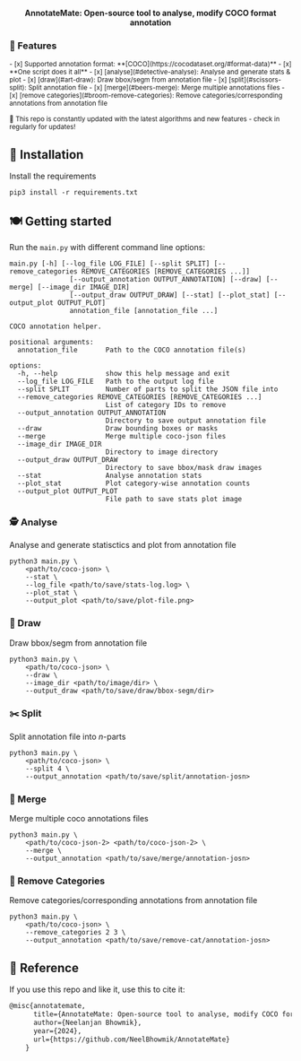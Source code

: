 
<div align="center">

**AnnotateMate: Open-source tool to analyse, modify COCO format annotation**

</div>

<!-- A open-source tool to support annotation files. -->
### :parrot: Features
<small>
- [x] Supported annotation format: **[COCO](https://cocodataset.org/#format-data)**
- [x] **One script does it all**
    - [x] [analyse](#detective-analyse): Analyse and generate stats & plot
    - [x] [draw](#art-draw): Draw bbox/segm from annotation file 
    - [x] [split](#scissors-split): Split annotation file
    - [x] [merge](#beers-merge): Merge multiple annotations files
    - [x] [remove categories](#broom-remove-categories): Remove categories/corresponding annotations from annotation file

:space_invader: This repo is constantly updated with the latest algorithms and new features - check in regularly for updates!
</small>


## :wrench: Installation
Install the requirements
~~~
pip3 install -r requirements.txt
~~~

## :plate_with_cutlery: Getting started

Run the `main.py` with different command line options:
~~~
main.py [-h] [--log_file LOG_FILE] [--split SPLIT] [--remove_categories REMOVE_CATEGORIES [REMOVE_CATEGORIES ...]]
               [--output_annotation OUTPUT_ANNOTATION] [--draw] [--merge] [--image_dir IMAGE_DIR]
               [--output_draw OUTPUT_DRAW] [--stat] [--plot_stat] [--output_plot OUTPUT_PLOT]
               annotation_file [annotation_file ...]

COCO annotation helper.

positional arguments:
  annotation_file       Path to the COCO annotation file(s)

options:
  -h, --help            show this help message and exit
  --log_file LOG_FILE   Path to the output log file
  --split SPLIT         Number of parts to split the JSON file into
  --remove_categories REMOVE_CATEGORIES [REMOVE_CATEGORIES ...]
                        List of category IDs to remove
  --output_annotation OUTPUT_ANNOTATION
                        Directory to save output annotation file
  --draw                Draw bounding boxes or masks
  --merge               Merge multiple coco-json files
  --image_dir IMAGE_DIR
                        Directory to image directory
  --output_draw OUTPUT_DRAW
                        Directory to save bbox/mask draw images
  --stat                Analyse annotation stats
  --plot_stat           Plot category-wise annotation counts
  --output_plot OUTPUT_PLOT
                        File path to save stats plot image
~~~

### :detective: Analyse 
Analyse and generate statisctics and plot from annotation file 
~~~
python3 main.py \
    <path/to/coco-json> \
    --stat \
    --log_file <path/to/save/stats-log.log> \
    --plot_stat \
    --output_plot <path/to/save/plot-file.png>
~~~

### :art: Draw 
Draw bbox/segm from annotation file  
~~~
python3 main.py \
    <path/to/coco-json> \
    --draw \
    --image_dir <path/to/image/dir> \
    --output_draw <path/to/save/draw/bbox-segm/dir>
~~~

### :scissors: Split
Split annotation file into *n*-parts 
~~~
python3 main.py \
    <path/to/coco-json> \
    --split 4 \
    --output_annotation <path/to/save/split/annotation-josn>
~~~

### :beers: Merge 
Merge multiple coco annotations files
~~~
python3 main.py \
    <path/to/coco-json-2> <path/to/coco-json-2> \
    --merge \
    --output_annotation <path/to/save/merge/annotation-josn>
~~~

### :broom: Remove Categories 
Remove categories/corresponding annotations from annotation file
~~~
python3 main.py \
    <path/to/coco-json> \
    --remove_categories 2 3 \
    --output_annotation <path/to/save/remove-cat/annotation-josn>
~~~

## :frog: Reference
If you use this repo and like it, use this to cite it:
```tex
@misc{annotatemate,
      title={AnnotateMate: Open-source tool to analyse, modify COCO format annotation},
      author={Neelanjan Bhowmik},
      year={2024},
      url={https://github.com/NeelBhowmik/AnnotateMate}
    }
```